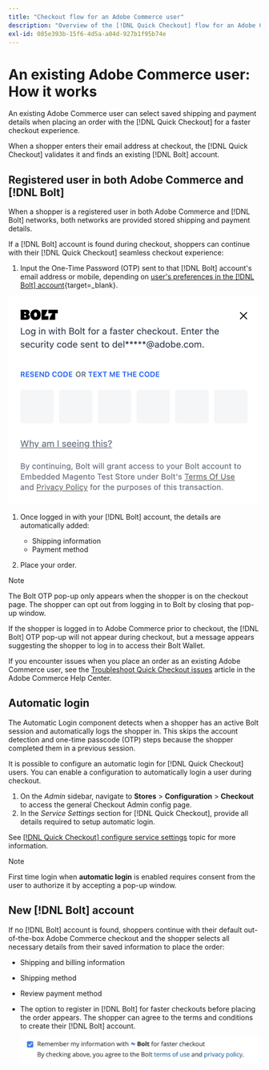 ```yaml
---
title: "Checkout flow for an Adobe Commerce user"
description: "Overview of the [!DNL Quick Checkout] flow for an Adobe Commerce user."
exl-id: 085e393b-15f6-4d5a-a04d-927b1f95b74e
---
```

# An existing Adobe Commerce user: How it works

An existing Adobe Commerce user can select saved shipping and payment details when placing an order with the [!DNL Quick Checkout] for a faster checkout experience.

When a shopper enters their email address at checkout, the [!DNL Quick Checkout] validates it and finds an existing [!DNL Bolt] account.

## Registered user in both Adobe Commerce and [!DNL Bolt]

When a shopper is a registered user in both Adobe Commerce and [!DNL Bolt] networks, both networks are provided stored shipping and payment details.

If a [!DNL Bolt] account is found during checkout, shoppers can continue with their [!DNL Quick Checkout] seamless checkout experience:

1. Input the One-Time Password (OTP) sent to that [!DNL Bolt] account's email address or mobile, depending on [user's preferences in the [!DNL Bolt] account](https://help.bolt.com/shoppers/account/account-settings/#how-to-set-preferred-login-method){target=_blank}.

  ![OTP Pop-up](assets/new-logo-otp-email.png)

1. Once logged in with your [!DNL Bolt] account, the details are automatically added:

   - Shipping information
   - Payment method

1. Place your order.

>[!NOTE]
>
> The Bolt OTP pop-up only appears when the shopper is on the checkout page. The shopper can opt out from logging in to Bolt by closing that pop-up window.

If the shopper is logged in to Adobe Commerce prior to checkout, the [!DNL Bolt] OTP pop-up will not appear during checkout, but a message appears suggesting the shopper to log in to access their Bolt Wallet.

If you encounter issues when you place an order as an existing Adobe Commerce user, see the [Troubleshoot Quick Checkout issues](https://experienceleague.adobe.com/docs/commerce-knowledge-base/kb/troubleshooting/miscellaneous/quick-checkout-issues.html) article in the Adobe Commerce Help Center.

## Automatic login

The Automatic Login component detects when a shopper has an active Bolt session and automatically logs the shopper in. This skips the account detection and one-time passcode (OTP) steps because the shopper completed them in a previous session.

It is possible to configure an automatic login for [!DNL Quick Checkout] users. You can enable a configuration to automatically login a user during checkout.

1. On the _Admin_ sidebar, navigate to **Stores** > **Configuration** > **Checkout** to access the general Checkout Admin config page.
1. In the _Service Settings_ section for [!DNL Quick Checkout], provide all details required to setup automatic login.

See [[!DNL Quick Checkout] configure service settings](../quick-checkout/onboarding.md#configure-service-settings) topic for more information.

>[!NOTE]
>
> First time login when **automatic login** is enabled requires consent from the user to authorize it by accepting a pop-up window.

## New [!DNL Bolt] account

If no [!DNL Bolt] account is found, shoppers continue with their default out-of-the-box Adobe Commerce checkout and the shopper selects all necessary details from their saved information to place the order:

- Shipping and billing information
- Shipping method
- Review payment method
- The option to register in [!DNL Bolt] for faster checkouts before placing the order appears. The shopper can agree to the terms and conditions to create their [!DNL Bolt] account.

  ![Remember [!DNL Bolt]](assets/checkbox-remember-bolt.png)
